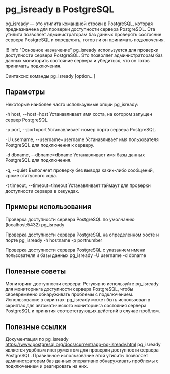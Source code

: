 # pg_isready в PostgreSQL
pg_isready — это утилита командной строки в PostgreSQL, которая предназначена для проверки доступности сервера PostgreSQL. Эта утилита позволяет администраторам баз данных проверять состояние сервера PostgreSQL и определять, готов ли он принимать подключения.

!!! info "Основное назначение"
    pg_isready используется для проверки доступности сервера PostgreSQL. Это позволяет администраторам баз данных мониторить состояние сервера и убедиться, что он готов принимать подключения.

Синтаксис команды
pg_isready [option...]

## Параметры
Некоторые наиболее часто используемые опции pg_isready:

-h host, --host=host
Устанавливает имя хоста, на котором запущен сервер PostgreSQL.

-p port, --port=port
Устанавливает номер порта сервера PostgreSQL.

-U username, --username=username
Устанавливает имя пользователя PostgreSQL для подключения к серверу.

-d dbname, --dbname=dbname
Устанавливает имя базы данных PostgreSQL для подключения.

-q, --quiet
Выполняет проверку без вывода каких-либо сообщений, кроме статусного кода.

-t timeout, --timeout=timeout
Устанавливает таймаут для проверки доступности сервера в секундах.

## Примеры использования

Проверка доступности сервера PostgreSQL по умолчанию (localhost:5432)
pg_isready

Проверка доступности сервера PostgreSQL на определенном хосте и порте
pg_isready -h hostname -p portnumber

Проверка доступности сервера PostgreSQL с указанием имени пользователя и базы данных
pg_isready -U username -d dbname

## Полезные советы
Мониторинг доступности сервера: Регулярно используйте pg_isready для мониторинга доступности сервера PostgreSQL, чтобы своевременно обнаруживать проблемы с подключением.
Использование в скриптах: pg_isready может быть использован в скриптах для автоматического мониторинга состояния сервера PostgreSQL и принятия соответствующих действий в случае проблем.

## Полезные ссылки
Документация по pg_isready
https://www.postgresql.org/docs/current/app-pg-isready.html
pg_isready является удобным инструментом для проверки доступности сервера PostgreSQL. Правильное использование этой утилиты позволяет администраторам баз данных оперативно обнаруживать проблемы с подключением и реагировать на них.

